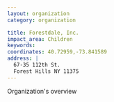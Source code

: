 ```yaml
---
layout: organization
category: organization

title: Forestdale, Inc.
impact_area: Children
keywords: 
coordinates: 40.72959,-73.841589
address: |
  67-35 112th St.
  Forest Hills NY 11375
---
```

Organization's overview
